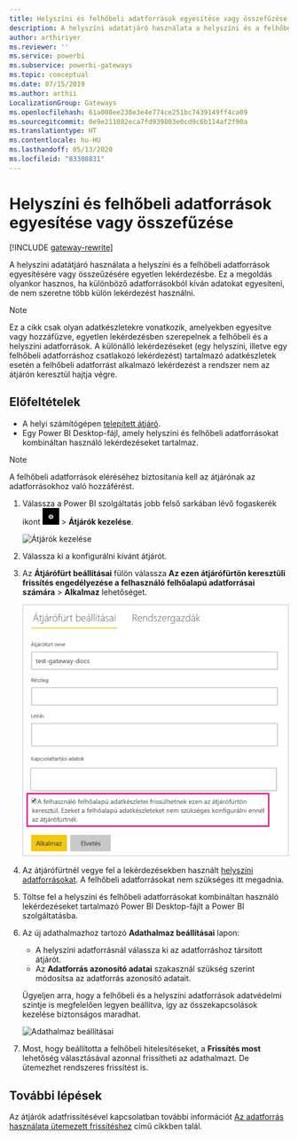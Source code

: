 ```yaml
---
title: Helyszíni és felhőbeli adatforrások egyesítése vagy összefűzése
description: A helyszíni adatátjáró használata a helyszíni és a felhőbeli adatforrások egyesítésére vagy összeűzésére egyetlen lekérdezésbe.
author: arthiriyer
ms.reviewer: ''
ms.service: powerbi
ms.subservice: powerbi-gateways
ms.topic: conceptual
ms.date: 07/15/2019
ms.author: arthii
LocalizationGroup: Gateways
ms.openlocfilehash: 61a008ee238e3e4e774ce251bc7439149ff4ca09
ms.sourcegitcommit: 0e9e211082eca7fd939803e0cd9c6b114af2f90a
ms.translationtype: HT
ms.contentlocale: hu-HU
ms.lasthandoff: 05/13/2020
ms.locfileid: "83308831"
---
```

# <a name="merge-or-append-on-premises-and-cloud-data-sources"></a>Helyszíni és felhőbeli adatforrások egyesítése vagy összefűzése

[!INCLUDE [gateway-rewrite](../includes/gateway-rewrite.md)]

A helyszíni adatátjáró használata a helyszíni és a felhőbeli adatforrások egyesítésére vagy összeűzésére egyetlen lekérdezésbe. Ez a megoldás olyankor hasznos, ha különböző adatforrásokból kíván adatokat egyesíteni, de nem szeretne több külön lekérdezést használni.

>[!NOTE]
>Ez a cikk csak olyan adatkészletekre vonatkozik, amelyekben egyesítve vagy hozzáfűzve, egyetlen lekérdezésben szerepelnek a felhőbeli és a helyszíni adatforrások. A különálló lekérdezéseket (egy helyszíni, illetve egy felhőbeli adatforráshoz csatlakozó lekérdezést) tartalmazó adatkészletek esetén a felhőbeli adatforrást alkalmazó lekérdezést a rendszer nem az átjárón keresztül hajtja végre.

## <a name="prerequisites"></a>Előfeltételek

- A helyi számítógépen [telepített átjáró](/data-integration/gateway/service-gateway-install).
- Egy Power BI Desktop-fájl, amely helyszíni és felhőbeli adatforrásokat kombináltan használó lekérdezéseket tartalmaz.

>[!NOTE]
>A felhőbeli adatforrások eléréséhez biztosítania kell az átjárónak az adatforrásokhoz való hozzáférést.

1. Válassza a Power BI szolgáltatás jobb felső sarkában lévő fogaskerék ikont ![Beállítások fogaskerék ikonja](media/service-gateway-mashup-on-premises-cloud/icon-gear.png) > **Átjárók kezelése**.

    ![Átjárók kezelése](media/service-gateway-mashup-on-premises-cloud/manage-gateways.png)

2. Válassza ki a konfigurálni kívánt átjárót.

3. Az **Átjárófürt beállításai** fülön válassza **Az ezen átjárófürtön keresztüli frissítés engedélyezése a felhasználó felhőalapú adatforrásai számára** > **Alkalmaz** lehetőséget.

    ![Frissítés az átjárófürtön keresztül](media/service-gateway-mashup-on-premises-cloud/refresh-gateway-cluster.png)

4. Az átjárófürtnél vegye fel a lekérdezésekben használt [helyszíni adatforrásokat](service-gateway-enterprise-manage-scheduled-refresh.md#add-a-data-source). A felhőbeli adatforrásokat nem szükséges itt megadnia.

5. Töltse fel a helyszíni és felhőbeli adatforrásokat kombináltan használó lekérdezéseket tartalmazó Power BI Desktop-fájlt a Power BI szolgáltatásba.

6. Az új adathalmazhoz tartozó **Adathalmaz beállításai** lapon:

   - A helyszíni adatforrásnál válassza ki az adatforráshoz társított átjárót.
   - Az **Adatforrás azonosító adatai** szakasznál szükség szerint módosítsa az adatforrás azonosító adatait.

    Ügyeljen arra, hogy a felhőbeli és a helyszíni adatforrások adatvédelmi szintje is megfelelően legyen beállítva, így az összekapcsolások kezelése biztonságos maradhat.

     ![Adathalmaz beállításai](media/service-gateway-mashup-on-premises-cloud/dataset-settings.png)

7. Most, hogy beállította a felhőbeli hitelesítéseket, a **Frissítés most** lehetőség választásával azonnal frissítheti az adathalmazt. De ütemezhet rendszeres frissítést is.

## <a name="next-steps"></a>További lépések

Az átjárók adatfrissítésével kapcsolatban további információt [Az adatforrás használata ütemezett frissítéshez](service-gateway-enterprise-manage-scheduled-refresh.md#use-the-data-source-for-scheduled-refresh) című cikkben talál.
